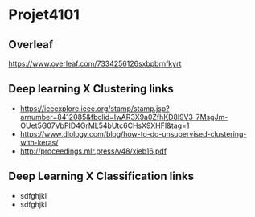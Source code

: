 # Projet4101

## Overleaf
https://www.overleaf.com/7334256126sxbpbrnfkyrt

## Deep learning X Clustering links
  - https://ieeexplore.ieee.org/stamp/stamp.jsp?arnumber=8412085&fbclid=IwAR3X9a0ZfhKD8l9V3-7MsgJm-OUet5G07VbPID4GrML54bUtc6CHsX9XHFI&tag=1
  - https://www.dlology.com/blog/how-to-do-unsupervised-clustering-with-keras/
  - http://proceedings.mlr.press/v48/xieb16.pdf
  
## Deep Learning X Classification links
  - sdfghjkl
  - sdfghjkl
